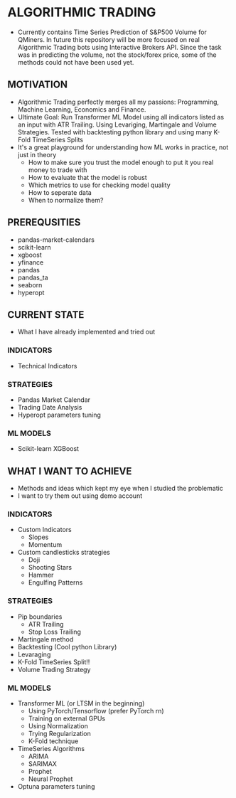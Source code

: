 # ALGORITHMIC TRADING
* Currently contains Time Series Prediction of S&P500 Volume for QMiners. In future this repository will be more focused on real Algorithmic Trading bots using Interactive Brokers API. Since the task was in predicting the volume, not the stock/forex price, some of the methods could not have been used yet.

## MOTIVATION
* Algorithmic Trading perfectly merges all my passions: Programming, Machine Learning, Economics and Finance.
* Ultimate Goal: Run Transformer ML Model using all indicators listed as an input with ATR Trailing. Using Levariging, Martingale and Volume Strategies. Tested with backtesting python library and using many K-Fold TimeSeries Splits
* It's a great playground for understanding how ML works in practice, not just in theory
	* How to make sure you trust the model enough to put it you real money to trade with
	* How to evaluate that the model is robust
	* Which metrics to use for checking model quality
	* How to seperate data
	* When to normalize them?

## PREREQUSITIES
* pandas-market-calendars
* scikit-learn
* xgboost
* yfinance
* pandas
* pandas_ta
* seaborn
* hyperopt

## CURRENT STATE
* What I have already implemented and tried out

### INDICATORS
* Technical Indicators

### STRATEGIES
* Pandas Market Calendar
* Trading Date Analysis
* Hyperopt parameters tuning

### ML MODELS
* Scikit-learn XGBoost

## WHAT I WANT TO ACHIEVE
* Methods and ideas which kept my eye when I studied the problematic
* I want to try them out using demo account

### INDICATORS
* Custom Indicators
	* Slopes
	* Momentum	
* Custom candlesticks strategies
	* Doji
	* Shooting Stars
	* Hammer
	* Engulfing Patterns

### STRATEGIES
* Pip boundaries
	* ATR Trailing
	* Stop Loss Trailing
* Martingale method
* Backtesting (Cool python Library)
* Levaraging
* K-Fold TimeSeries Split!!
* Volume Trading Strategy

### ML MODELS
* Transformer ML (or LTSM in the beginning)
	* Using PyTorch/Tensorflow (prefer PyTorch rn)
	* Training on external GPUs
	* Using Normalization
	* Trying Regularization
	* K-Fold technique
* TimeSeries Algorithms
	* ARIMA
	* SARIMAX
	* Prophet
	* Neural Prophet
* Optuna parameters tuning
